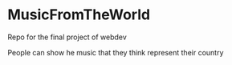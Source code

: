 # MusicFromTheWorld
Repo for the final project of webdev

People can show he music that they think represent their country
